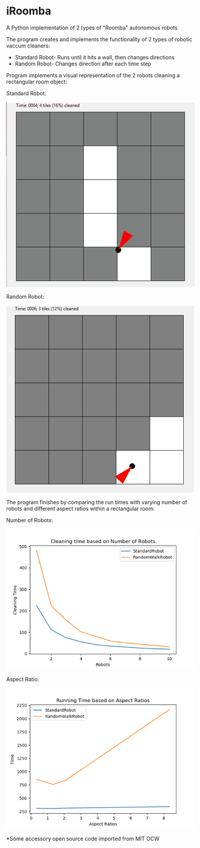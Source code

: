 # iRoomba
A Python implementation of 2 types of "Roomba" autonomous robots

The program creates and implements the functionality of 2 types of robotic vaccum cleaners:
  - Standard Robot- Runs until it hits a wall, then changes directions
  - Random Robot- Changes direction after each time step
  
Program implements a visual representation of the 2 robots cleaning a rectangular room object:

Standard Robot:

<img src="images/standardRobot.gif">

Random Robot:

<img src="images/randomRobot.gif">

The program finishes by comparing the run times with varying number of robots and different aspect ratios within a rectangular room:

Number of Robots:

<img src="images/numRobots.png">

Aspect Ratio:

<img src="images/aspectRatio.png">

*Some accessory open source code imported from MIT OCW
